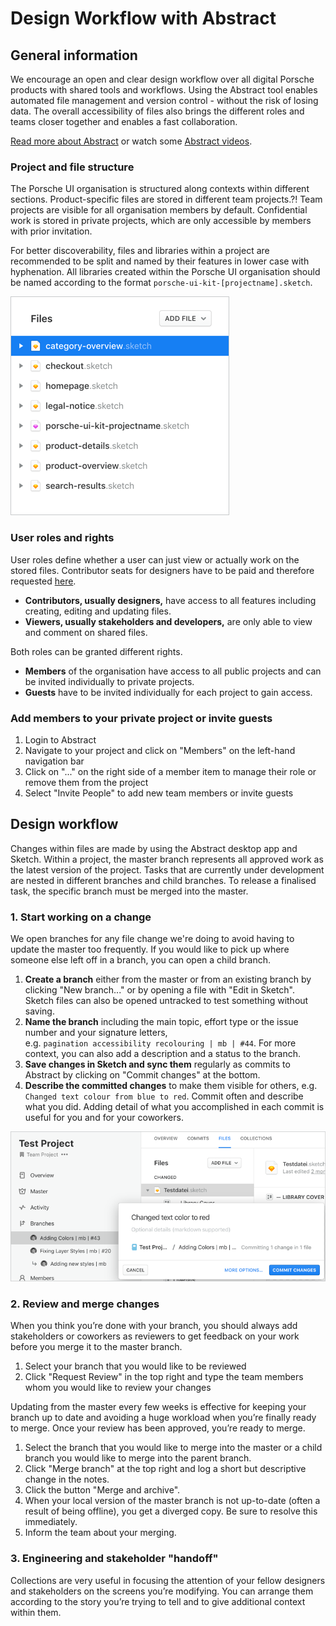 # Design Workflow with Abstract

## General information 
We encourage an open and clear design workflow over all digital Porsche products with shared tools and workflows. Using the Abstract tool enables automated file management and version control - without the risk of losing data. The overall accessibility of files also brings the different roles and teams closer together and enables a fast collaboration.

[Read more about Abstract](https://www.goabstract.com/how-it-works/) or watch some [Abstract videos](https://vimeo.com/goabstract).

### Project and file structure
The Porsche UI organisation is structured along contexts within different sections. Product-specific files are stored in different team projects.?! Team projects are visible for all organisation members by default. Confidential work is stored in private projects, which are only accessible by members with prior invitation.

For better discoverability, files and libraries within a project are recommended to be split and named by their features in lower case with hyphenation. All libraries created within the Porsche UI organisation should be named according to the format `porsche-ui-kit-[projectname].sketch`.

![Abstract file structure](../../assets/web/abstract-filestructure.png)

### User roles and rights
User roles define whether a user can just view or actually work on the stored files. Contributor seats for designers have to be paid and therefore requested [here](http://eepurl.com/gnOIXD).
- **Contributors, usually designers,** have access to all features including creating, editing and updating files.
- **Viewers, usually stakeholders and developers,** are only able to view and comment on shared files.

Both roles can be granted different rights. 
- **Members** of the organisation have access to all public projects and can be invited individually to private projects.
- **Guests** have to be invited individually for each project to gain access.

### Add members to your private project or invite guests
1. Login to Abstract
2. Navigate to your project and click on "Members" on the left-hand navigation bar
3. Click on "..." on the right side of a member item to manage their role or remove them from the project
4. Select "Invite People" to add new team members or invite guests

## Design workflow
Changes within files are made by using the Abstract desktop app and Sketch. Within a project, the master branch represents all approved work as the latest version of the project. Tasks that are currently under development are nested in different branches and child branches. To release a finalised task, the specific branch must be merged into the master.

### 1. Start working on a change
We open branches for any file change we're doing to avoid having to update the master too frequently. If you would like to pick up where someone else left off in a branch, you can open a child branch.

1. **Create a branch** either from the master or from an existing branch by clicking "New branch..." or by opening a file with "Edit in Sketch". Sketch files can also be opened untracked to test something without saving.
2. **Name the branch** including the main topic, effort type or the issue number and your signature letters,  
e.g. `pagination accessibility recolouring | mb | #44`. For more context, you can also add a description and a status to the branch.
4. **Save changes in Sketch and sync them** regularly as commits to Abstract by clicking on "Commit changes" at the bottom. 
5. **Describe the committed changes** to make them visible for others, e.g. `Changed text colour from blue to red`. Commit often and describe what you did. Adding detail of what you accomplished in each commit is useful for you and for your coworkers.

![Abstract branches](../../assets/web/abstract-branches.png)

### 2. Review and merge changes
When you think you’re done with your branch, you should always add stakeholders or coworkers as reviewers to get feedback on your work before you merge it to the master branch.

1. Select your branch that you would like to be reviewed
2. Click "Request Review" in the top right and type the team members whom you would like to review your changes

Updating from the master every few weeks is effective for keeping your branch up to date and avoiding a huge workload when you’re finally ready to merge. Once your review has been approved, you’re ready to merge.

1. Select the branch that you would like to merge into the master or a child branch you would like to merge into the parent branch.
2. Click "Merge branch" at the top right and log a short but descriptive change in the notes.
3. Click the button "Merge and archive".
4. When your local version of the master branch is not up-to-date (often a result of being offline), you get a diverged copy. Be sure to resolve this immediately.
5. Inform the team about your merging.

### 3. Engineering and stakeholder "handoff"
Collections are very useful in focusing the attention of your fellow designers and stakeholders on the screens you’re modifying. You can arrange them according to the story you’re trying to tell and to give additional context within them.

